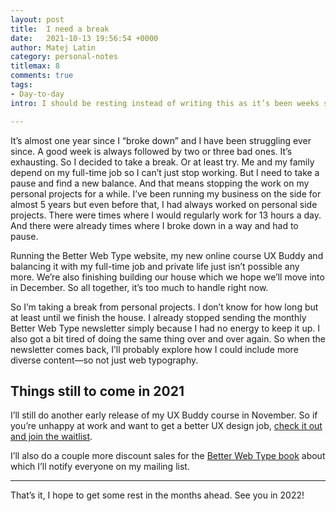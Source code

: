 ```yaml
---
layout: post
title:  I need a break
date:   2021-10-13 19:56:54 +0000
author: Matej Latin
category: personal-notes
titlemax: 8
comments: true
tags:
- Day-to-day
intro: I should be resting instead of writing this as it’s been weeks since I started feeling like shit again. I’ve been juggling my full-time job, my personal projects, my private life, and failing at it, for almost a year now.

---
```


It’s almost one year since I “broke down” and I have been struggling ever since. A good week is always followed by two or three bad ones. It’s exhausting. So I decided to take a break. Or at least try. Me and my family depend on my full-time job so I can’t just stop working. But I need to take a pause and find a new balance. And that means stopping the work on my personal projects for a while. I’ve been running my business on the side for almost 5 years but even before that, I had always worked on personal side projects. There were times where I would regularly work for 13 hours a day. And there were already times where I broke down in a way and had to pause.

Running the Better Web Type website, my new online course UX Buddy and balancing it with my full-time job and private life just isn’t possible any more. We’re also finishing building our house which we hope we’ll move into in December. So all together, it’s too much to handle right now.

So I’m taking a break from personal projects. I don’t know for how long but at least until we finish the house. I already stopped sending the monthly Better Web Type newsletter simply because I had no energy to keep it up. I also got a bit tired of doing the same thing over and over again. So when the newsletter comes back, I’ll probably explore how I could include more diverse content—so not just web typography.

## Things still to come in 2021

I’ll still do another early release of my UX Buddy course in November. So if you’re unhappy at work and want to get a better UX design job, [check it out and join the waitlist](https://uxbuddy.co/).

<div>
<p>I’ll also do a couple more discount sales for the <a href="https://betterwebtype.com/web-typography-book/">Better Web Type book</a> about which I’ll notify everyone on my mailing list.</p>
</div>

---

That’s it, I hope to get some rest in the months ahead. See you in 2022!